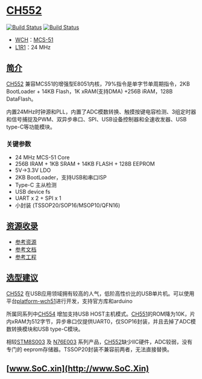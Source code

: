 ﻿# [CH552](https://doc.soc.xin/CH552)

[![Build Status](https://github.com/SoCXin/CH552/workflows/demo/badge.svg)](https://github.com/SoCXin/CH552/actions/workflows/demo.yml)
[![Build Status](https://github.com/SoCXin/CH552/workflows/src/badge.svg)](https://github.com/SoCXin/CH552/actions/workflows/src.yml)

* [WCH](http://www.wch.cn/)：[MCS-51](https://github.com/SoCXin/MCS-51)
* [L1R1](https://github.com/SoCXin/Level)：24 MHz

## [简介](https://doc.soc.xin/CH552)

[CH552](http://www.wch.cn/products/CH552.html) 兼容MCS51的增强型E8051内核，79%指令是单字节单周期指令，2KB BootLoader + 14KB Flash，1K xRAM(支持DMA) +256B iRAM，128B DataFlash。

内置24MHz时钟源和PLL，内置了ADC模数转换、触摸按键电容检测、3组定时器和信号捕捉及PWM、双异步串口、SPI、USB设备控制器和全速收发器、USB type-C等功能模块。

### 关键参数

* 24 MHz MCS-51 Core
* 256B IRAM + 1KB SRAM + 14KB FLASH + 128B EEPROM
* 5V->3.3V LDO
* 2KB BootLoader，支持USB和串口ISP
* Type-C 主从检测
* USB device fs
* UART x 2 + SPI x 1
* 小封装 (TSSOP20/SOP16/MSOP10/QFN16)

## [资源收录](https://github.com/SoCXin)

* [参考资源](src/)
* [参考文档](docs/)
* [参考工程](project/)

## [选型建议](https://github.com/SoCXin/PL51RC003)

[CH552](https://item.szlcsc.com/112593.html) 在USB应用领域拥有较高的人气，低阶高性价比的USB单片机。可以使用平台[platform-wch51](https://github.com/OS-Q/platform-wch51)进行开发，支持官方库和arduino

所属同系列中[CH554](https://github.com/SoCXin/CH554) 增加支持USB HOST主机模式。[CH551](http://www.wch.cn/products/CH551.html)的ROM降为10K，片内xRAM为512字节，异步串口仅提供UART0，仅SOP16封装，并且去掉了ADC模数转换模块和USB type-C模块。

相较[STM8S003](https://github.com/SoCXin/STM8S003) 及 [N76E003](https://github.com/SoCXin/N76E003) 系列产品，[CH552](https://github.com/SoCXin/CH552)缺少IIC硬件，ADC较弱，没有专门的 eeprom存储器。TSSOP20封装不兼容前两者，无法直接替换。

## [www.SoC.xin](http://www.SoC.Xin)
